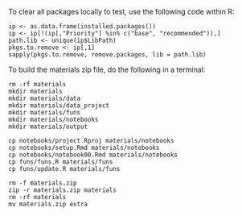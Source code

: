 To clear all packages locally to test, use the following code within R:

```{r}
ip <- as.data.frame(installed.packages())
ip <- ip[!(ip[,"Priority"] %in% c("base", "recommended")),]
path.lib <- unique(ip$LibPath)
pkgs.to.remove <- ip[,1]
sapply(pkgs.to.remove, remove.packages, lib = path.lib)
```

To build the materials zip file, do the following in a terminal:

```{r}
rm -rf materials
mkdir materials
mkdir materials/data
mkdir materials/data_project
mkdir materials/funs
mkdir materials/notebooks
mkdir materials/output

cp notebooks/project.Rproj materials/notebooks
cp notebooks/setup.Rmd materials/notebooks
cp notebooks/notebook00.Rmd materials/notebooks
cp funs/funs.R materials/funs
cp funs/update.R materials/funs

rm -f materials.zip
zip -r materials.zip materials
rm -rf materials
mv materials.zip extra
```
